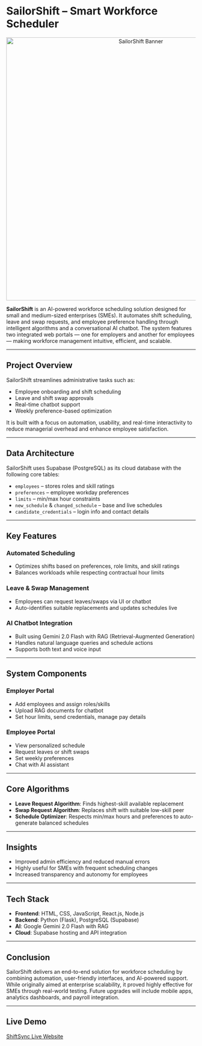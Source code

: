 # SailorShift – Smart Workforce Scheduler

<p align="center">
  <img src="https://github.com/user-attachments/assets/561cc48d-556a-4366-95c4-ab61ee0b11e1" alt="SailorShift Banner" width="700">
</p>


**SailorShift** is an AI-powered workforce scheduling solution designed for small and medium-sized enterprises (SMEs). It automates shift scheduling, leave and swap requests, and employee preference handling through intelligent algorithms and a conversational AI chatbot. The system features two integrated web portals — one for employers and another for employees — making workforce management intuitive, efficient, and scalable.

---

## Project Overview

SailorShift streamlines administrative tasks such as:

- Employee onboarding and shift scheduling
- Leave and shift swap approvals
- Real-time chatbot support
- Weekly preference-based optimization

It is built with a focus on automation, usability, and real-time interactivity to reduce managerial overhead and enhance employee satisfaction.

---

## Data Architecture

SailorShift uses Supabase (PostgreSQL) as its cloud database with the following core tables:

- `employees` – stores roles and skill ratings  
- `preferences` – employee workday preferences  
- `limits` – min/max hour constraints  
- `new_schedule` & `changed_schedule` – base and live schedules  
- `candidate_credentials` – login info and contact details

---

## Key Features

### Automated Scheduling
- Optimizes shifts based on preferences, role limits, and skill ratings
- Balances workloads while respecting contractual hour limits

### Leave & Swap Management
- Employees can request leaves/swaps via UI or chatbot
- Auto-identifies suitable replacements and updates schedules live

### AI Chatbot Integration
- Built using Gemini 2.0 Flash with RAG (Retrieval-Augmented Generation)
- Handles natural language queries and schedule actions
- Supports both text and voice input

---

## System Components

### Employer Portal
- Add employees and assign roles/skills
- Upload RAG documents for chatbot
- Set hour limits, send credentials, manage pay details

### Employee Portal
- View personalized schedule
- Request leaves or shift swaps
- Set weekly preferences
- Chat with AI assistant

---

## Core Algorithms

- **Leave Request Algorithm**: Finds highest-skill available replacement
- **Swap Request Algorithm**: Replaces shift with suitable low-skill peer
- **Schedule Optimizer**: Respects min/max hours and preferences to auto-generate balanced schedules

---

## Insights

- Improved admin efficiency and reduced manual errors
- Highly useful for SMEs with frequent scheduling changes
- Increased transparency and autonomy for employees

---

## Tech Stack

- **Frontend**: HTML, CSS, JavaScript, React.js, Node.js  
- **Backend**: Python (Flask), PostgreSQL (Supabase)  
- **AI**: Google Gemini 2.0 Flash with RAG  
- **Cloud**: Supabase hosting and API integration

---

## Conclusion

SailorShift delivers an end-to-end solution for workforce scheduling by combining automation, user-friendly interfaces, and AI-powered support. While originally aimed at enterprise scalability, it proved highly effective for SMEs through real-world testing. Future upgrades will include mobile apps, analytics dashboards, and payroll integration.

---

## Live Demo

[ShiftSync Live Website](https://sailor-shift.lovable.app/)

